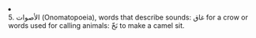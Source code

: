 <li class="basic 46"><div class="nodecontent">5. الأصوات (Onomatopoeia), words that describe sounds: غاق for a crow or words used for calling animals: نَخّ to make a camel sit.</div></li>